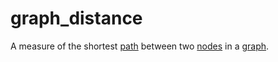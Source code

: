# graph_distance

A measure of the shortest [path](mathematics/path) between two [nodes](mathematics/node) in a [graph](mathematics/graph).
